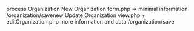 process Organization
	New Organization
		form.php => minimal information
		/organization/savenew
	Update Organization
		view.php + editOrganization.php
		more information and data
		/organization/save
